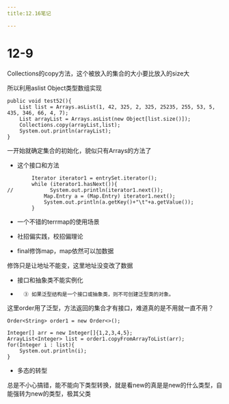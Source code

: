 ```yaml
---
title:12.16笔记

---
```


# 12-9

Collections的copy方法，这个被放入的集合的大小要比放入的size大

所以利用aslist  Object类型数组实现

```
public void test52(){
    List list = Arrays.asList(1, 42, 325, 2, 325, 25235, 255, 53, 5, 435, 346, 66, 4, 7);
    List arrayList = Arrays.asList(new Object[list.size()]);
    Collections.copy(arrayList,list);
    System.out.println(arrayList);
}
```

一开始就确定集合的初始化，貌似只有Arrays的方法了

- 这个接口和方法

```
        Iterator iterator1 = entrySet.iterator();
        while (iterator1.hasNext()){
//            System.out.println(iterator1.next());
            Map.Entry a = (Map.Entry) iterator1.next();
            System.out.println(a.getKey()+"\t"+a.getValue());
        }
```

- 一个不错的terrmap的使用场景

- 社招偏实践，校招偏理论

- final修饰map，map依然可以加数据

修饰只是让地址不能变，这里地址没变改了数据

- 接口和抽象类不能实例化

- ```
	③ 如果泛型结构是一个接口或抽象类，则不可创建泛型类的对象。
	```

这里order用了泛型，方法返回的集合才有接口，难道真的是不用就一直不用？

```
Order<String> order1 = new Order<>();

Integer[] arr = new Integer[]{1,2,3,4,5};
ArrayList<Integer> list = order1.copyFromArrayToList(arr);
for(Integer i : list){
    System.out.println(i);
}
```

- 多态的转型

总是不小心搞错，能不能向下类型转换，就是看new的真是是new的什么类型，自能强转为new的类型，极其父类

